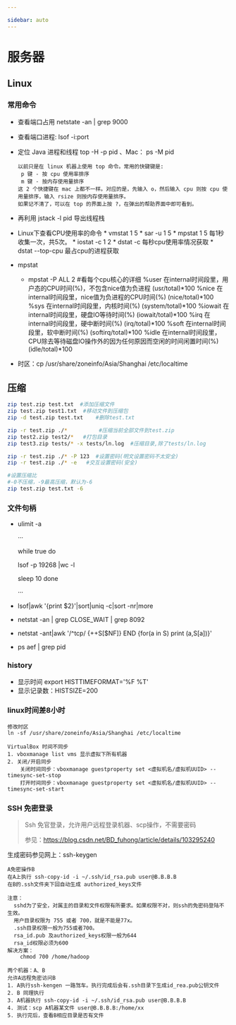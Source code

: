 ```yaml
---

sidebar: auto
---
```

# 服务器

## Linux

### 常用命令
* 查看端口占用 netstate -an | grep 9000

* 查看端口进程: lsof -i:port

* 定位 Java 进程和线程  top -H -p pid 、Mac： ps -M pid

   ```
   以前只是在 linux 机器上使用 top 命令。常用的快键键是:
   	p 键 - 按 cpu 使用率排序
   	m 键 - 按内存使用量排序
   这 2 个快捷键在 mac 上都不一样。对应的是，先输入 o，然后输入 cpu 则按 cpu 使用量排序，输入 rsize 则按内存使用量排序。
   如果记不清了，可以在 top 的界面上按 ?，在弹出的帮助界面中即可看到。
   ```

   

* 再利用 jstack -l pid 导出线程栈

* Linux下查看CPU使用率的命令
		* vmstat 1 5
		* sar -u 1 5
		* mpstat 1 5 每1秒收集一次，共5次。
		* iostat -c 1 2
		* dstat -c 每秒cpu使用率情况获取
		* dstat --top-cpu 最占cpu的进程获取
	
* mpstat 
	* mpstat  -P ALL 2 #看每个cpu核心的详细
			%user      在internal时间段里，用户态的CPU时间(%)，不包含nice值为负进程  (usr/total)*100
			%nice      在internal时间段里，nice值为负进程的CPU时间(%)   (nice/total)*100
			%sys       在internal时间段里，内核时间(%)       (system/total)*100
			%iowait    在internal时间段里，硬盘IO等待时间(%) (iowait/total)*100
			%irq       在internal时间段里，硬中断时间(%)     (irq/total)*100
			%soft      在internal时间段里，软中断时间(%)     (softirq/total)*100
			%idle      在internal时间段里，CPU除去等待磁盘IO操作外的因为任何原因而空闲的时间闲置时间(%) (idle/total)*100
	
* 时区：cp /usr/share/zoneinfo/Asia/Shanghai /etc/localtime

## 压缩

```bash
zip test.zip test.txt  #添加压缩文件
zip test.zip test1.txt  #移动文件到压缩包
zip -d test.zip test.txt    #删除test.txt

zip -r test.zip ./*          #压缩当前全部文件到test.zip
zip test2.zip test2/*   #打包目录
zip test3.zip tests/* -x tests/ln.log  #压缩目录,除了tests/ln.log

zip -r test.zip ./* -P 123  #设置密码(明文设置密码不太安全)
zip -r test.zip ./* -e   #交互设置密码(安全)

#设置压缩比
#-0不压缩，-9最高压缩，默认为-6
zip test.zip test.txt -6
```

### 文件句柄

* ulimit -a

  ···

  while true
  do 

  lsof -p 19268 |wc -l

  sleep 10
  done

  ···

* lsof|awk '{print $2}'|sort|uniq -c|sort -nr|more

* netstat -an | grep CLOSE_WAIT | grep 8092

* netstat -ant|awk '/^tcp/ {++S[$NF]} END {for(a in S) print (a,S[a])}'

* ps aef | grep pid



### history

* 显示时间 export HISTTIMEFORMAT='%F %T'
* 显示记录数：HISTSIZE=200

### linux时间差8小时

```
修改时区
ln -sf /usr/share/zoneinfo/Asia/Shanghai /etc/localtime 

VirtualBox 时间不同步
1. vboxmanage list vms 显示虚拟下所有机器
2. 关闭/开启同步
	关闭时间同步：vboxmanage guestproperty set <虚拟机名/虚拟机UUID> --timesync-set-stop
	打开时间同步：vboxmanage guestproperty set <虚拟机名/虚拟机UUID> --timesync-set-start
```





### SSH 免密登录

> Ssh 免官登录，允许用户远程登录机器、scp操作，不需要密码
>
> 参见：https://blog.csdn.net/BD_fuhong/article/details/103295240

生成密码参见网上：ssh-keygen

```
A免密操作B
在A上执行 ssh-copy-id -i ~/.ssh/id_rsa.pub user@B.B.B.B
在B的.ssh文件夹下回自动生成 authorized_keys文件

注意：
  sshd为了安全，对属主的目录和文件权限有所要求。如果权限不对，则ssh的免密码登陆不生效。
  用户目录权限为 755 或者 700，就是不能是77x。
  .ssh目录权限一般为755或者700。
  rsa_id.pub 及authorized_keys权限一般为644
  rsa_id权限必须为600
解决方案：
    chmod 700 /home/hadoop 

```



```
两个机器：A、B
允许A远程免密访问B
1. A执行ssh-kengen 一路驾车。执行完成后会有.ssh目录下生成id_rea.pub公钥文件
2. B 同理执行
3. A机器执行 ssh-copy-id -i ~/.ssh/id_rsa.pub user@B.B.B.B
4. 测试：scp A机器某文件 user@B.B.B.B:/home/xx
5. 执行完后，查看B相应目录是否有文件
```

 
